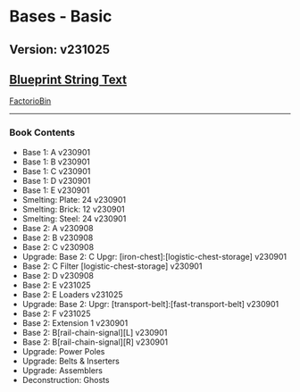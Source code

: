 # Bases - Basic

## Version: v231025

## [Blueprint String Text](https://factoriobin.com/static/cdn/forever/post/v/n/p/vNPMD8fm/0/v0/blueprint-6942b09f8e544c51.txt)

[FactorioBin](https://factoriobin.com/post/vNPMD8fm)

-----

### Book Contents

* Base 1: A v230901
* Base 1: B v230901
* Base 1: C v230901
* Base 1: D v230901
* Base 1: E v230901
* Smelting: Plate: 24 v230901
* Smelting: Brick: 12 v230901
* Smelting: Steel: 24 v230901
* Base 2: A v230908
* Base 2: B v230908
* Base 2: C v230908
* Upgrade: Base 2: C Upgr: [iron-chest]:[logistic-chest-storage] v230901
* Base 2: C Filter [logistic-chest-storage] v230901
* Base 2: D v230908
* Base 2: E v231025
* Base 2: E Loaders v231025
* Upgrade: Base 2: Upgr: [transport-belt]:[fast-transport-belt] v230901
* Base 2: F v231025
* Base 2: Extension 1 v230901
* Base 2: B[rail-chain-signal][L] v230901
* Base 2: B[rail-chain-signal][R] v230901
* Upgrade: Power Poles
* Upgrade: Belts & Inserters
* Upgrade: Assemblers
* Deconstruction: Ghosts
